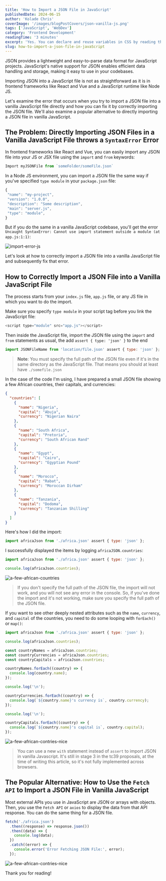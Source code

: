 ```yaml
---
title: 'How to Import a JSON File in JavaScript'
publishedDate: 2024-06-15
author: 'Kolade Chris'
coverImage: '/images/blogPostCovers/json-vanilla-js.png'
tags: ['JavaScript', 'WebDev']
category: 'Frontend Development'
readingTime: '3 minutes'
excerpt: 'Yes. You can declare and reuse variables in CSS by reading this article.'
slug: how-to-import-a-json-file-in-javaScript
---
```


JSON provides a lightweight and easy-to-parse data format for JavaScript projects. JavaScript's native support for JSON enables efficient data handling and storage, making it easy to use in your codebases.

Importing JSON into a JavaScript file is not as straightforward as it is in frontend frameworks like React and Vue and a JavaScript runtime like Node JS.

Let's examine the error that occurs when you try to import a JSON file into a vanilla JavaScript file directly and how you can fix it by correctly importing the JSON file. We'll also examine a popular alternative to directly importing a JSON file in vanilla JavaScript.

## The Problem: Directly Importing JSON Files in a Vanilla JavaScript File throws a `SyntaxError` Error

In frontend frameworks like React and Vue, you can easily import any JSON file into your JS or JSX file using the `import` and `from` keywords:

```js
Import myJSONFile from `someFolder/someFile.json`
```

In a Node JS environment, you can import a JSON file the same way if you've specified `type module` in your `package.json` file:

```js
{
 "name": "my-project",
 "version": "1.0.0",
 "description": "Some description",
 "main": "server.js",
 "type": "module",
}
```

But if you do the same in a vanilla JavaScript codebase, you'll get the error `Uncaught SyntaxError: Cannot use import statement outside a module (at app.js:1:1)`:

![import-error-js](../../../public/images/blogPostImages/import-json-vanilla-js/import-error.png)

Let's look at how to correctly import a JSON file into a vanilla JavaScript file and subsequently fix that error.

## How to Correctly Import a JSON File into a Vanilla JavaScript File

The process starts from your `index.js` file, `app.js` file, or any JS file in which you want to do the import.

Make sure you specify `type module` in your script tag before you link the JavaScript file:

```js
<script type="module" src="app.js"></script>
```

Then inside the JavaScript file, import the JSON file using the `import` and `from` statements as usual, the add `assert { type: 'json' }` to the end

```js
import JSONFileName from 'location/file.json' assert { type: 'json' };
```

> **Note**: You must specify the full path of the JSON file even if it's in the same directory as the JavaScript file. That means you should at least have `./somefile.json`

In the case of the code I'm using, I have prepared a small JSON file showing a few African countries, their capitals, and currencies:

```json
{
  "countries": [
    {
      "name": "Nigeria",
      "capital": "Abuja",
      "currency": "Nigerian Naira"
    },
    {
      "name": "South Africa",
      "capital": "Pretoria",
      "currency": "South African Rand"
    },
    {
      "name": "Egypt",
      "capital": "Cairo",
      "currency": "Egyptian Pound"
    },
    {
      "name": "Morocco",
      "capital": "Rabat",
      "currency": "Moroccan Dirham"
    },
    {
      "name": "Tanzania",
      "capital": "Dodoma",
      "currency": "Tanzanian Shilling"
    }
  ]
}
```

Here's how I did the import:

```js
import africaJson from './africa.json' assert { type: 'json' };
```

I successfully displayed the items by logging `africaJSON.countries`:

```js ins={3}
import africaJson from './africa.json' assert { type: 'json' };

console.log(africaJson.countries);
```

![a-few-african-countries](../../../public/images/blogPostImages/import-json-vanilla-js/a-few-african-countries.png)

> If you don't specify the full path of the JSON file, the import will not work, and you will not see any error in the console. So, if you've done the import and it's not working, make sure you specify the full path of the JSON file.

If you want to see other deeply nested attributes such as the `name`, `currency`, and `capital` of the countries, you need to do some looping with `forEach()` or `map()`:

```js ins={5-23}
import africaJson from './africa.json' assert { type: 'json' };

console.log(africaJson.countries);

const countryNames = africaJson.countries;
const countryCurrencies = africaJson.countries;
const countryCapitals = africaJson.countries;

countryNames.forEach((country) => {
  console.log(country.name);
});

console.log('\n');

countryCurrencies.forEach((country) => {
  console.log(`${country.name}'s currency is`, country.currency);
});

console.log('\n');

countryCapitals.forEach((country) => {
  console.log(`${country.name}'s capital is`, country.capital);
});
```

![a-few-african-contries-nice](../../../public/images/blogPostImages/import-json-vanilla-js/a-few-african-contries-nice.png)

> You can use a new `with` statement instead of `assert` to import JSON in vanilla Javascript. It's still in stage 3 in the tc39 proposals, at the time of writing this article, so it's not fully implemented across browsers.

## The Popular Alternative: How to Use the `Fetch API` to Import a JSON File in Vanilla JavaScript

Most external APIs you use in JavaScript are JSON or arrays with objects. Then, you use the `Fetch API` or `axios` to display the data from that API response. You can do the same thing for a JSON file.

```js
fetch('./africa.json')
  .then((response) => response.json())
  .then((data) => {
    console.log(data);
  })
  .catch((error) => {
    console.error('Error Fetching JSON File:', error);
  });
```

![a-few-african-contries-nice](../../../public/images/blogPostImages/import-json-vanilla-js/a-few-african-counties-fetch.png)

Thank you for reading!
